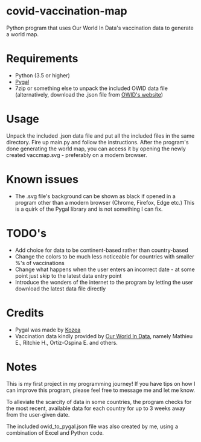 # covid-vaccination-map
Python program that uses Our World In Data's vaccination data to generate a world map.

# Requirements
- Python (3.5 or higher) 
- [Pygal](http://www.pygal.org/en/stable/)
- 7zip or something else to unpack the included OWID data file (alternatively, download the .json file from [OWID's website](https://ourworldindata.org/covid-vaccinations))

# Usage
Unpack the included .json data file and put all the included files in the same directory. Fire up main.py and follow the instructions. 
After the program's done generating the world map, you can access it by opening the newly created vaccmap.svg - preferably on a modern browser.

# Known issues
- The .svg file's background can be shown as black if opened in a program other than a modern browser (Chrome, Firefox, Edge etc.) This is a quirk of the Pygal library and is not something I can fix.

# TODO's
- Add choice for data to be continent-based rather than country-based
- Change the colors to be much less noticeable for countries with smaller %'s of vaccinations
- Change what happens when the user enters an incorrect date - at some point just skip to the latest data entry point
- Introduce the wonders of the internet to the program by letting the user download the latest data file directly

# Credits
- Pygal was made by [Kozea](https://github.com/Kozea)
- Vaccination data kindly provided by [Our World In Data](https://ourworldindata.org/covid-vaccinations), namely Mathieu E., Ritchie H., Ortiz-Ospina E. and others.

# Notes
This is my first project in my programming journey! If you have tips on how I can improve this program, please feel free to message me and let me know.

To alleviate the scarcity of data in some countries, the program checks for the most recent, available data for each country for up to 3 weeks away from the user-given date.

The included owid_to_pygal.json file was also created by me, using a combination of Excel and Python code.
